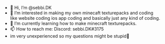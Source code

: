 - 👋 Hi, I’m @sebbi.DK
- 👀 I’m interested in making my own minecaft texturepacks and coding like website coding ios app coding and basically just any kind of coding. 
- 🌱 I’m currently learning how to make minecraft texturepacks.
- 📫 How to reach me: Discord: sebbi.DK#3175
- im very unexperienced so my questions might be stupid🤣
<!---
sebbiDK/sebbiDK is a ✨ special ✨ repository because its `README.md` (this file) appears on your GitHub profile.
You can click the Preview link to take a look at your changes.
--->
